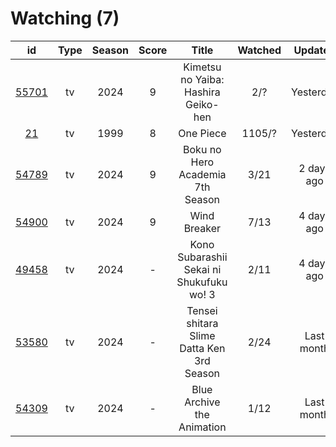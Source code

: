 # Watching (7)

|                      id                      | Type | Season | Score |                   Title                   | Watched |   Updated  | Start Date |
| :------------------------------------------: | :--: | :----: | :---: | :---------------------------------------: | :-----: | :--------: | :--------: |
| [55701](https://myanimelist.net/anime/55701) |  tv  |  2024  |   9   |    Kimetsu no Yaiba: Hashira Geiko-hen    |   2/?   |  Yesterday | 05/15/2024 |
|    [21](https://myanimelist.net/anime/21)    |  tv  |  1999  |   8   |                 One Piece                 |  1105/? |  Yesterday | 01/01/2013 |
| [54789](https://myanimelist.net/anime/54789) |  tv  |  2024  |   9   |      Boku no Hero Academia 7th Season     |   3/21  | 2 days ago | 05/07/2024 |
| [54900](https://myanimelist.net/anime/54900) |  tv  |  2024  |   9   |                Wind Breaker               |   7/13  | 4 days ago | 04/14/2024 |
| [49458](https://myanimelist.net/anime/49458) |  tv  |  2024  |   -   |  Kono Subarashii Sekai ni Shukufuku wo! 3 |   2/11  | 4 days ago | 04/11/2024 |
| [53580](https://myanimelist.net/anime/53580) |  tv  |  2024  |   -   | Tensei shitara Slime Datta Ken 3rd Season |   2/24  | Last month | 04/06/2024 |
| [54309](https://myanimelist.net/anime/54309) |  tv  |  2024  |   -   |         Blue Archive the Animation        |   1/12  | Last month | 04/08/2024 |